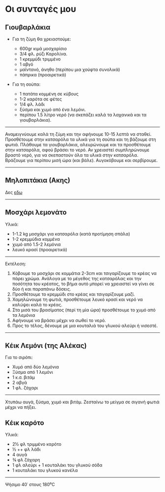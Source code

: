 # Οι συνταγές μου

## Γιουβαρλάκια

- Για τη ζύμη θα χρειαστούμε:
    - 600gr κιμά μοσχαρίσιο
    - 3/4 φλ. ρύζι Καρολίνα.
    - 1 κρεμμύδι τριμμένο
    - 1 αβγό
    - μαϊντανό, άνηθο (περίπου μια χούφτα συνολικά)
    - πάπρικα (προαιρετικά)

- Για τη σούπα:
    - 1 πατάτα κομμένη σε κύβους
    - 1-2 καρότα σε φέτες
    - 1/4 φλ. λάδι
    - ξύσμα και χυμό από ένα λεμόνι.
    - περίπου 1.5 λίτρο νερό (να σκεπάζει καλά τα λαχανικά και τα γιουβαρλάκια).

***

Αναμειγνύουμε καλά τη ζύμη και την αφήνουμε 10-15 λεπτά να σταθεί. Προσθέτουμε στην κατσαρόλα τα υλικά για τη σούπα και τη βάζουμε στη φωτιά. Πλάθουμε τα γιουβαρλάκια, αλευρώνουμε και τα προσθέτουμε στην κατσαρόλα, αφού βράσει το νερό. Αν χρειαστεί συμπληρώνουμε βραστό νερό, για να σκεπαστούν όλα τα υλικά στην κατσαρόλα. Βράζουμε για περίπου μισή ώρα (και βάλε). Αυγοκόβουμε και σερβίρουμε.

***

## Μηλοπιτάκια (Ακης)

Δες [εδω](https://akispetretzikis.com/el/categories/glyka/eykola-mhlopitakia)

***

## Μοσχάρι λεμονάτο

Υλικά:

  - 1-1.2 kg μοσχάρι για κατσαρόλα (κατά προτίμηση σπάλα)
  - 1-2 κρεμμύδια κομμένα 
  - χυμό από 1.5-2 λεμόνια 
  - λευκό κρασί (προαιρετικά)


***
Εκτέλεση:

  1. Κόβουμε το μοσχάρι σε κομμάτια 2-3cm και τσιγαρίζουμε το κρέας να πάρει χρώμα. Ανάλογα με το μέγεθος της κατσαρόλας και την ποσότητα του κρέατος, το βήμα αυτό μπορεί να χρειαστεί να γίνει σε δύο ή και παραπάνω δόσεις. 
  2. Προσθέτουμε το κρεμμύδι στο κρέας και τσιγαρίζουμε μαζί.
  3. Χαμηλώνουμε τη φωτιά, προσθέτουμε λευκό κρασί και νερό να καλύψει καλά το κρέας.
  4. Στα μισά του βρασίματος (περί τη μία ώρα) προσθέτουμε το χυμό από τα λεμόνια
  5. Αφήνουμε να βράσει μέχρι να σωθεί το νερό.
  6. Προς το τέλος, δένουμε με μια κουταλιά του γλυκού αλεύρι ή νισεστέ.

***

## Κέικ Λεμόνι (της Αλέκας)

Για το σιρόπι:

  - Χυμό από δύο λεμόνια 
  - Ξύσμα από 1 λεμόνι
  - 1 κ.σ. βιτάμ
  - 2 αβγά 
  - 1 φλ. ζάχαρι

***
Χτυπάω αυγά, ξύσμα, χυμό και βιτάμ. Ζεσταίνω το μείγμα σε σιγανή φωτιά μέχρι να πήξει.

## Κέικ καρότο

Υλικά:

  - 2­½ φλ τριμμένο καρότο
  - ½ ++ φλ λάδι
  - 4 αυγά
  - ¾ φλ ζάχαρη
  - 1 φλ αλεύρι + 1 κουταλάκι του γλυκού σόδα
  - 1 κουταλάκι του γλυκού κανέλα

***
Ψήσιμο 40᾽ στους 180⁰C
